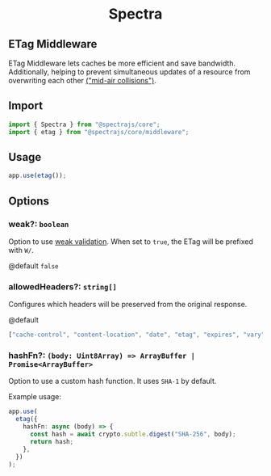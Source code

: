 <h1 align="center">Spectra</h1>

## ETag Middleware

ETag Middleware lets caches be more efficient and save bandwidth.
Additionally, helping to prevent simultaneous updates of a resource
from overwriting each other [("mid-air collisions")](https://developer.mozilla.org/en-US/docs/Web/HTTP/Headers/ETag#avoiding_mid-air_collisions).

## Import

```ts
import { Spectra } from "@spectrajs/core";
import { etag } from "@spectrajs/core/middleware";
```

## Usage

```ts
app.use(etag());
```

## Options

### weak?: `boolean`

Option to use [weak validation](https://developer.mozilla.org/en-US/docs/Web/HTTP/Conditional_requests#weak_validation).
When set to `true`, the ETag will be prefixed with `W/`.

@default `false`

### allowedHeaders?: `string[]`

Configures which headers will be preserved from the original response.

@default

```ts
["cache-control", "content-location", "date", "etag", "expires", "vary"];
```

### hashFn?: `(body: Uint8Array) => ArrayBuffer | Promise<ArrayBuffer>`

Option to use a custom hash function. It uses `SHA-1` by default.

Example usage:

```ts
app.use(
  etag({
    hashFn: async (body) => {
      const hash = await crypto.subtle.digest("SHA-256", body);
      return hash;
    },
  })
);
```
